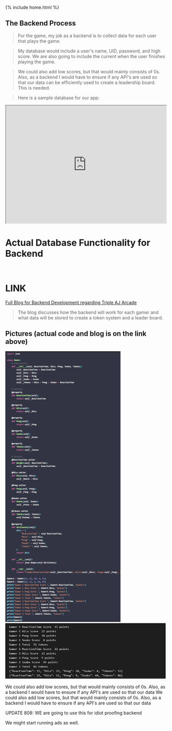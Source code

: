 {% include home.html %}
## The Backend Process

> For the game, my job as a backend is to collect data for each user that plays the game. 

> My database would include a user's name, UID, password, and high score. We are also going to include the current when the user finishes playing the game. 

> We could also add low scores, but that would mainly consists of 0s. Also, as a backend I would have to ensure if any API's are used so that our data can be efficiently used to create a leadership board. This is needed.

> Here is a sample database for our app: 

<iframe src="https://docs.google.com/spreadsheets/d/1mdPNjKuHtb525zf3wdAEo3g8SnvWmg155X0zW7L09tE/edit?usp=sharing" title="Backend Database for TripleAJ Arcade" style="width: 100%; height: 370px;"></iframe>

<br>

# Actual Database Functionality for Backend 

<br>

# LINK 
[Full Blog for Backend Development regarding Triple AJ Arcade](https://akshat122805.github.io/fastpages/markdown/2023/01/16/lecture18.html)

> The blog discusses how the backend will work for each gamer and what data will be stored to create a token system and a leader board. 

## Pictures (actual code and blog is on the link above)

![code 1](/images/input45.png)
![code 2](/images/output44.png)

We could also add low scores, but that would mainly consists of 0s. Also, as a backend I would have to ensure if any API's are used so that our data We could also add low scores, but that would mainly consists of 0s. Also, as a backend I would have to ensure if any API's are used so that our data 

UPDATE 808: WE are going to use this for idiot proofing backend 

We might start running ads as well.